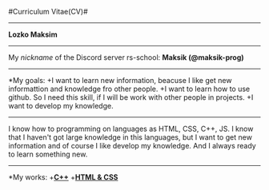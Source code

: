 #Curriculum Vitae(CV)#
*******
**Lozko Maksim**
*******
My *nickname* of the Discord server rs-school: **Maksik (@maksik-prog)**
*******
*My goals: 
  +I want to learn new information, beacuse I like get new informattion and knowledge fro other people.
  +I want to learn how to use github. So I need this skill, if I will be work with other people in projects.
  +I want to develop my knowledge.
*******
I know how to programming on languages as HTML, CSS, C++, JS. I know that I haven't got large knowledge in this languages, but I want to get new information and of course I like develop my knowledge. And I always ready to learn something new.
*******
*My works:
  +[**C++**](https://github.com/maksik-prog/practice-c-#include "summer practice at university on c++")
  +[**HTML & CSS**](https://github.com/maksik-prog/rsschool-cv/tree/gh-pages/gallery "example of code")
